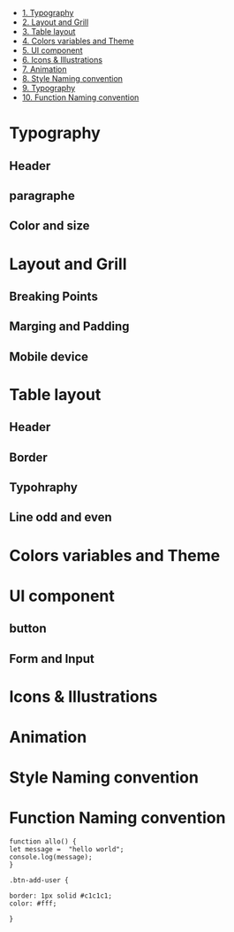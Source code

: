 - [1. Typography](#Typography)
- [2. Layout and Grill](#Layout-and-Grill)
- [3. Table layout](#Table-layout)
- [4. Colors variables and Theme](#Colors-variables-and-Theme)
- [5. UI component](#UI=component)
- [6. Icons & Illustrations](#Icons-&-Illustrations)
- [7. Animation](#Animation)
- [8. Style Naming convention](#Style-Naming-convention)
- [9. Typography](#Style-Naming-convention)
- [10. Function Naming convention](#Function-Naming-convention)



# Typography

## Header

## paragraphe 

## Color and size

# Layout and Grill
## Breaking Points
## Marging and Padding
## Mobile device

# Table layout
## Header
## Border
## Typohraphy
## Line odd and even

# Colors variables and Theme

# UI component
## button
## Form and Input

# Icons & Illustrations

# Animation

# Style Naming convention

# Function Naming convention

```
function allo() {
let message =  "hello world";
console.log(message);
}
```

```
.btn-add-user {

border: 1px solid #c1c1c1;
color: #fff;

} 

```



<!---
sderaspeCC/sderaspeCC is a ✨ special ✨ repository because its `README.md` (this file) appears on your GitHub profile.
You can click the Preview link to take a look at your changes.
--->
